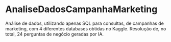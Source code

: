 # AnaliseDadosCampanhaMarketing
Análise de dados, utilizando apenas SQL para consultas, de campanhas de marketing, com 4 diferentes databases obtidas no Kaggle. Resolução de, no total, 24 perguntas de negócio geradas por IA.
